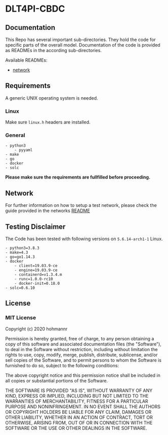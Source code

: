 # DLT4PI-CBDC

## Documentation

This Repo has several important sub-directories. They hold the code for specific parts of the overall model.
Documentation of the code is provided as READMEs in the according sub-directories. 

Available READMEs:

- [network](https://github.com/hohmannr/DLT4PI-CBDC/blob/master/network/README.md)

## Requirements

A generic UNIX operating system is needed.

### Linux

Make sure `linux.h` headers are installed.

### General

```
- python3
    - pyyaml
- make
- go
- docker
- solc
```

**Please make sure the requirements are fullfilled before proceeding.**

## Network

For further information on how to setup a test network, please check the guide provided in the networks [README](https://github.com/hohmannr/DLT4PI-CBDC/tree/master/network#default-network-setup)

## Testing Disclaimer

The Code has been tested with following versions on `5.6.14-arch1-1` Linux.

```
- python3=3.8.3
- make=4.3
- go=go1.14.3
- docker
    - client=19.03.9-ce
    - engine=19.03.9-ce
    - containerd=v1.3.4.m
    - runc=1.0.0-rc10
    - docker-init=0.18.0
- solc=0.6.10
```

## License

### MIT License

Copyright (c) 2020 hohmannr

Permission is hereby granted, free of charge, to any person obtaining a copy
of this software and associated documentation files (the "Software"), to deal
in the Software without restriction, including without limitation the rights
to use, copy, modify, merge, publish, distribute, sublicense, and/or sell
copies of the Software, and to permit persons to whom the Software is
furnished to do so, subject to the following conditions:

The above copyright notice and this permission notice shall be included in all
copies or substantial portions of the Software.

THE SOFTWARE IS PROVIDED "AS IS", WITHOUT WARRANTY OF ANY KIND, EXPRESS OR
IMPLIED, INCLUDING BUT NOT LIMITED TO THE WARRANTIES OF MERCHANTABILITY,
FITNESS FOR A PARTICULAR PURPOSE AND NONINFRINGEMENT. IN NO EVENT SHALL THE
AUTHORS OR COPYRIGHT HOLDERS BE LIABLE FOR ANY CLAIM, DAMAGES OR OTHER
LIABILITY, WHETHER IN AN ACTION OF CONTRACT, TORT OR OTHERWISE, ARISING FROM,
OUT OF OR IN CONNECTION WITH THE SOFTWARE OR THE USE OR OTHER DEALINGS IN THE
SOFTWARE.

